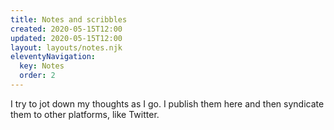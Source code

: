 ```yaml
---
title: Notes and scribbles
created: 2020-05-15T12:00
updated: 2020-05-15T12:00
layout: layouts/notes.njk
eleventyNavigation:
  key: Notes
  order: 2
---
```


I try to jot down my thoughts as I go. I publish them here and then syndicate them to other platforms, like Twitter.
